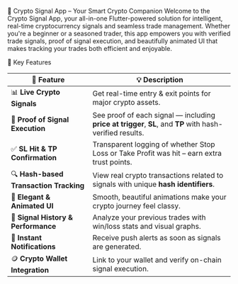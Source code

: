 🚀 Crypto Signal App – Your Smart Crypto Companion
Welcome to the Crypto Signal App, your all-in-one Flutter-powered solution for intelligent, real-time cryptocurrency signals and seamless trade management. Whether you're a beginner or a seasoned trader, this app empowers you with verified trade signals, proof of signal execution, and beautifully animated UI that makes tracking your trades both efficient and enjoyable.

🧠 Key Features

| 🚩 Feature                             | 💡 Description                                                                                            |
| -------------------------------------- | --------------------------------------------------------------------------------------------------------- |
| 📊 **Live Crypto Signals**             | Get real-time entry & exit points for major crypto assets.                                                |
| 🧾 **Proof of Signal Execution**       | See proof of each signal — including **price at trigger**, **SL**, and **TP** with hash-verified results. |
| ✅ **SL Hit & TP Confirmation**         | Transparent logging of whether Stop Loss or Take Profit was hit – earn extra trust points.                |
| 🔍 **Hash-based Transaction Tracking** | View real crypto transactions related to signals with unique **hash identifiers**.                        |
| 💎 **Elegant & Animated UI**           | Smooth, beautiful animations make your crypto journey feel classy.                                        |
| 🧠 **Signal History & Performance**    | Analyze your previous trades with win/loss stats and visual graphs.                                       |
| 🔔 **Instant Notifications**           | Receive push alerts as soon as signals are generated.                                                     |
| 🪙 **Crypto Wallet Integration**       | Link to your wallet and verify on-chain signal execution.                                                 |



